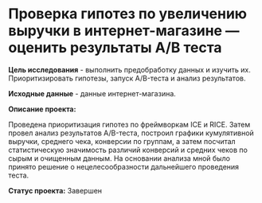 # Проверка гипотез по увеличению выручки в интернет-магазине — оценить результаты A/B теста
   
<b>Цель исследования</b> - выполнить предобработку данных и изучить их. Приоритизировать гипотезы, запуск A/B-теста и анализ результатов.

<b>Исходные данные</b> - данные интернет-магазина.

**Описание проекта:**

Проведена приоритизация гипотез по фреймворкам ICE и RICE. Затем провел анализ
результатов A/B-теста, построил графики кумулятивной выручки, среднего чека,
конверсии по группам, а затем посчитал статистическую значимость различий конверсий
и средних чеков по сырым и очищенным данным. На основании анализа мной было
принято решение о нецелесообразности дальнейшего проведения теста.

**Статус проекта:** Завершен
